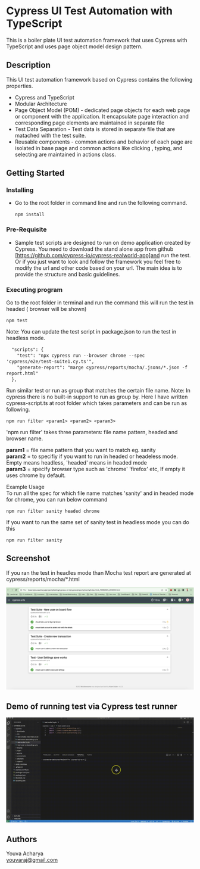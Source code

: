 # Cypress UI Test Automation with TypeScript

This is a boiler plate UI test automation framework that uses Cypress with TypeScript and uses page object model design pattern.

## Description

This UI test automation framework based on Cypress contains the following properties.

- Cypress and TypeScript
- Modular Architecture
- Page Object Model (POM) - dedicated page objects for each web page or component with the application. It encapsulate page interaction and corresponding page elements are maintained in separate file
- Test Data Separation - Test data is stored in separate file that are matached with the test suite.
- Reusable components - common actions and behavior of each page are isolated in base page and common actions like clicking , typing, and selecting are maintained in actions class.

## Getting Started

### Installing

- Go to the root folder in command line and run the following command.
  ```
  npm install
  ```

### Pre-Requisite

- Sample test scripts are designed to run on demo application created by Cypress.
  You need to download the stand alone app from github [https://github.com/cypress-io/cypress-realworld-app]and run the test.
  Or if you just want to look and follow the framework you feel free to modify the url and other code based on your url.
  The main idea is to provide the structure and basic guidelines.

### Executing program

Go to the root folder in terminal and run the command this will run the test in headed ( browser will be shown)

```
npm test
```

Note: You can update the test script in package.json to run the test in headless mode.

```
  "scripts": {
    "test": "npx cypress run --browser chrome --spec 'cypress/e2e/test-suite1.cy.ts'",
    "generate-report": "marge cypress/reports/mocha/.jsons/*.json -f report.html"
  },
```

Run similar test or run as group that matches the certain file name. Note: In cypress there is no built-in support to run as group by. Here I have written cypress-script.ts at root folder which takes parameters and can be run as following.

```
npm run filter <param1> <param2> <param3>
```

'npm run filter' takes three parameters: file name pattern, headed and browser name.

**param1** = file name pattern that you want to match eg. sanity \
**param2** = to specifiy if you want to run in headed or headeless mode. Empty means headless, 'headed' means in headed mode \
 **param3** = specify browser type such as 'chrome' 'firefox' etc, If empty it uses chrome by default.

Example Usage \
To run all the spec for which file name matches 'sanity' and in headed mode for chrome, you can run below command

```
npm run filter sanity headed chrome
```

If you want to run the same set of sanity test in headless mode you can do this

```
npm run filter sanity
```

## Screenshot

If you ran the test in headles mode than Mocha test report are generated at cypress/reports/mocha/\*.html

![My_Image](./MochaTestReportsHtml.png)

## Demo of running test via Cypress test runner

![My_Image](./RunCypressTestViaRunner.gif)

## Authors

Youva Acharya\
youvaraj@gmail.com

